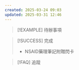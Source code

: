 ```yaml
---
created: 2025-03-24 09:03
updated: 2025-03-31 12:46
---
```

> [!EXAMPLE] 待辦事項


> [!SUCCESS] 完成
>- NSAID藥理筆記附贈閃卡
>

> [!FAQ] 追蹤

